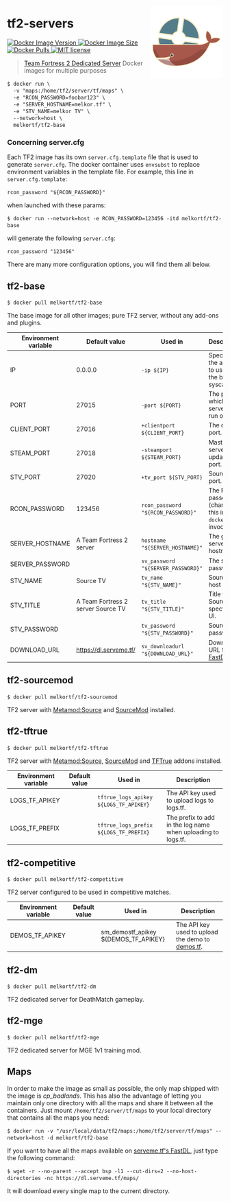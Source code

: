 <img src="./images/logo.svg" align="right"
     alt="tf2-servers logo by bobair" width="170" height="170">

# tf2-servers

<p>
  <a href="https://hub.docker.com/r/melkortf/tf2-base">
    <img alt="Docker Image Version" src="https://img.shields.io/docker/v/melkortf/tf2-base/latest?color=%235c7c8b&logo=docker">
  </a>
  <a href="https://hub.docker.com/r/melkortf/tf2-base">
    <img alt="Docker Image Size" src="https://img.shields.io/docker/image-size/melkortf/tf2-base/latest?color=%238a5043">
  </a>
  <a href="https://hub.docker.com/r/melkortf/tf2-base">
    <img alt="Docker Pulls" src="https://img.shields.io/docker/pulls/melkortf/tf2-base?color=%235c7c8b" />
  </a>
  <a href="https://opensource.org/licenses/MIT">
    <img src="https://img.shields.io/badge/license-MIT-d4c0bf.svg" alt="MIT license">
  </a>
</p>

> [Team Fortress 2 Dedicated Server](https://wiki.teamfortress.com/wiki/Linux_dedicated_server) Docker images for multiple purposes


```
$ docker run \
  -v "maps:/home/tf2/server/tf/maps" \
  -e "RCON_PASSWORD=foobar123" \
  -e "SERVER_HOSTNAME=melkor.tf" \
  -e "STV_NAME=melkor TV" \
  --network=host \
  melkortf/tf2-base
```

### Concerning server.cfg

Each TF2 image has its own `server.cfg.template` file that is used to generate `server.cfg`. The docker container
uses `envsubst` to replace environment variables in the template file.
For example, this line in `server.cfg.template`:
```
rcon_password "${RCON_PASSWORD}"
```

when launched with these params:
```
$ docker run --network=host -e RCON_PASSWORD=123456 -itd melkortf/tf2-base
```
will generate the following `server.cfg`:
```
rcon_password "123456"
```

There are many more configuration options, you will find them all below.


## tf2-base

```
$ docker pull melkortf/tf2-base
```

The base image for all other images; pure TF2 server, without any add-ons and plugins.

Environment variable | Default value | Used in | Description
-------------------- | ------------- | ------- | -----------
IP                   | 0.0.0.0       | `-ip ${IP}` | Specifies the address to use for the bind(2) syscall.
PORT                 | 27015         | `-port ${PORT}` | The port which the server will run on.
CLIENT_PORT          | 27016         | `+clientport ${CLIENT_PORT}` | The client port.
STEAM_PORT           | 27018         | `-steamport ${STEAM_PORT}` | Master server updater port.
STV_PORT             | 27020         | `+tv_port ${STV_PORT}` | SourceTV port.
RCON_PASSWORD        | 123456        | `rcon_password "${RCON_PASSWORD}"` | The RCON passowrd (change this in your `docker run` invocation).
SERVER_HOSTNAME      | A Team Fortress 2 server | `hostname "${SERVER_HOSTNAME}"` | The game server hostname.
SERVER_PASSWORD      |               | `sv_password "${SERVER_PASSWORD}"` | The server password.
STV_NAME             | Source TV     | `tv_name "${STV_NAME}"` | SourceTV host name.
STV_TITLE            | A Team Fortress 2 server Source TV | `tv_title "${STV_TITLE}"` | Title for the SourceTV spectator UI.
STV_PASSWORD         |               | `tv_password "${STV_PASSWORD}"` | SourceTV password.
DOWNLOAD_URL         | https://dl.serveme.tf/ | `sv_downloadurl "${DOWNLOAD_URL}"` | Download URL for the [FastDL](https://developer.valvesoftware.com/wiki/Sv_downloadurl).


## tf2-sourcemod

```
$ docker pull melkortf/tf2-sourcemod
```

TF2 server with [Metamod:Source](https://www.sourcemm.net/) and [SourceMod](https://www.sourcemod.net/) installed.


## tf2-tftrue

```
$ docker pull melkortf/tf2-tftrue
```

TF2 server with [Metamod:Source](https://www.sourcemm.net/), [SourceMod](https://www.sourcemod.net/) and [TFTrue](https://tftrue.esport-tools.net/) addons installed.

Environment variable | Default value | Used in | Description
-------------------- | ------------- | ------- | -----------
LOGS_TF_APIKEY       |               | `tftrue_logs_apikey ${LOGS_TF_APIKEY}` | The API key used to upload logs to logs.tf.
LOGS_TF_PREFIX       |               | `tftrue_logs_prefix ${LOGS_TF_PREFIX}` | The prefix to add in the log name when uploading to logs.tf.


## tf2-competitive

```
$ docker pull melkortf/tf2-competitive
```

TF2 server configured to be used in competitive matches.

Environment variable | Default value | Used in | Description
-------------------- | ------------- | ------- | -----------
DEMOS_TF_APIKEY      |               | sm_demostf_apikey ${DEMOS_TF_APIKEY} | The API key used to upload the demo to [demos.tf](https://demos.tf/).


## tf2-dm

```
$ docker pull melkortf/tf2-dm
```

TF2 dedicated server for DeathMatch gameplay.


## tf2-mge

```
$ docker pull melkortf/tf2-mge
```

TF2 dedicated server for MGE 1v1 training mod.


## Maps

In order to make the image as small as possible, the only map shipped with the image is _cp_badlands_. This has also the advantage of letting you maintain only one directory
with all the maps and share it between all the containers. Just mount `/home/tf2/server/tf/maps` to your local directory that contains all the maps you need:

```
$ docker run -v "/usr/local/data/tf2/maps:/home/tf2/server/tf/maps" --network=host -d melkortf/tf2-base
```

If you want to have all the maps available on [serveme.tf's FastDL](https://dl.serveme.tf/maps/), just type the following command:

```
$ wget -r --no-parent --accept bsp -l1 --cut-dirs=2 --no-host-directories -nc https://dl.serveme.tf/maps/
```

It will download every single map to the current directory.
